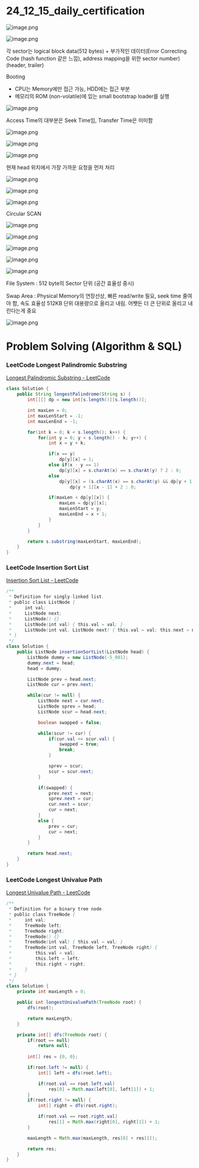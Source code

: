 # 24_12_15_daily_certification

![image.png](24_12_15_daily_certification%2015c154b2a3b881569544e512250a416d/image.png)

![image.png](24_12_15_daily_certification%2015c154b2a3b881569544e512250a416d/image%201.png)

각 sector는 logical block data(512 bytes) + 부가적인 데이터(Error Correcting Code (hash function 같은 느낌), address mapping을 위한 sector number) (header, trailer)

Booting

- CPU는 Memory에만 접근 가능, HDD에는 접근 부분
- 메모리의 ROM (non-volatile)에 있는 small bootstrap loader를 실행

![image.png](24_12_15_daily_certification%2015c154b2a3b881569544e512250a416d/image%202.png)

Access Time의 대부분은 Seek Time임, Transfer Time은 미미함

![image.png](24_12_15_daily_certification%2015c154b2a3b881569544e512250a416d/image%203.png)

![image.png](24_12_15_daily_certification%2015c154b2a3b881569544e512250a416d/image%204.png)

![image.png](24_12_15_daily_certification%2015c154b2a3b881569544e512250a416d/image%205.png)

현재 head 위치에서 가장 가까운 요청을 먼저 처리

![image.png](24_12_15_daily_certification%2015c154b2a3b881569544e512250a416d/image%206.png)

![image.png](24_12_15_daily_certification%2015c154b2a3b881569544e512250a416d/image%207.png)

![image.png](24_12_15_daily_certification%2015c154b2a3b881569544e512250a416d/image%208.png)

Circular SCAN

![image.png](24_12_15_daily_certification%2015c154b2a3b881569544e512250a416d/image%209.png)

![image.png](24_12_15_daily_certification%2015c154b2a3b881569544e512250a416d/image%2010.png)

![image.png](24_12_15_daily_certification%2015c154b2a3b881569544e512250a416d/image%2011.png)

![image.png](24_12_15_daily_certification%2015c154b2a3b881569544e512250a416d/image%2012.png)

![image.png](24_12_15_daily_certification%2015c154b2a3b881569544e512250a416d/image%2013.png)

File System : 512 byte의 Sector 단위 (공간 효율성 중시)

Swap Area : Physical Memory의 연장선상, 빠른 read/write 필요, seek time 줄여야 함, 속도 효율성 512KB 단위 대용량으로 올리고 내림. 어쨋든 더 큰 단위로 올리고 내린다는게 중요

![image.png](24_12_15_daily_certification%2015c154b2a3b881569544e512250a416d/image%2014.png)

# Problem Solving (Algorithm & SQL)

### LeetCode **Longest Palindromic Substring**

[Longest Palindromic Substring - LeetCode](https://leetcode.com/problems/longest-palindromic-substring/)

```java
class Solution {
    public String longestPalindrome(String s) {
        int[][] dp = new int[s.length()][s.length()];

        int maxLen = 0;
        int maxLenStart = -1;
        int maxLenEnd = -1;

        for(int k = 0; k < s.length(); k++) {
            for(int y = 0; y < s.length() - k; y++) {
                int x = y + k;

                if(x == y)
                    dp[y][x] = 1;
                else if(x - y == 1)
                    dp[y][x] = s.charAt(x) == s.charAt(y) ? 2 : 0;
                else
                    dp[y][x] = (s.charAt(x) == s.charAt(y) && dp[y + 1][x - 1] != 0) ?
                        dp[y + 1][x - 1] + 2 : 0;

                if(maxLen < dp[y][x]) {
                    maxLen = dp[y][x];
                    maxLenStart = y;
                    maxLenEnd = x + 1;
                }
            }
        }

        return s.substring(maxLenStart, maxLenEnd);
    }
}
```

### LeetCode **Insertion Sort List**

[Insertion Sort List - LeetCode](https://leetcode.com/problems/insertion-sort-list/description/)

```java
/**
 * Definition for singly-linked list.
 * public class ListNode {
 *     int val;
 *     ListNode next;
 *     ListNode() {}
 *     ListNode(int val) { this.val = val; }
 *     ListNode(int val, ListNode next) { this.val = val; this.next = next; }
 * }
 */
class Solution {
    public ListNode insertionSortList(ListNode head) {
        ListNode dummy = new ListNode(-5_001);
        dummy.next = head;
        head = dummy;

        ListNode prev = head.next;
        ListNode cur = prev.next;

        while(cur != null) {
            ListNode next = cur.next;
            ListNode sprev = head;
            ListNode scur = head.next;

            boolean swapped = false;

            while(scur != cur) {
                if(cur.val <= scur.val) {
                    swapped = true;
                    break;
                }

                sprev = scur;
                scur = scur.next;
            }

            if(swapped) {
                prev.next = next;
                sprev.next = cur;
                cur.next = scur;
                cur = next;
            }
            else {
                prev = cur;
                cur = next;
            }
        }

        return head.next;
    }
}
```

### LeetCode **Longest Univalue Path**

[Longest Univalue Path - LeetCode](https://leetcode.com/problems/longest-univalue-path/description/)

```java
/**
 * Definition for a binary tree node.
 * public class TreeNode {
 *     int val;
 *     TreeNode left;
 *     TreeNode right;
 *     TreeNode() {}
 *     TreeNode(int val) { this.val = val; }
 *     TreeNode(int val, TreeNode left, TreeNode right) {
 *         this.val = val;
 *         this.left = left;
 *         this.right = right;
 *     }
 * }
 */
class Solution {
    private int maxLength = 0;

    public int longestUnivaluePath(TreeNode root) {
        dfs(root);

        return maxLength;
    }

    private int[] dfs(TreeNode root) {
        if(root == null)
            return null;
        
        int[] res = {0, 0};

        if(root.left != null) {
            int[] left = dfs(root.left);

            if(root.val == root.left.val)
                res[0] = Math.max(left[0], left[1]) + 1;
        }
        if(root.right != null) {
            int[] right = dfs(root.right);

            if(root.val == root.right.val)
                res[1] = Math.max(right[0], right[1]) + 1;
        }

        maxLength = Math.max(maxLength, res[0] + res[1]);

        return res;
    }
}
```